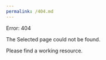 ```yaml
---
permalink: /404.md
---
```


Error: 404

The Selected page could not be found.

Please find a working resource.
